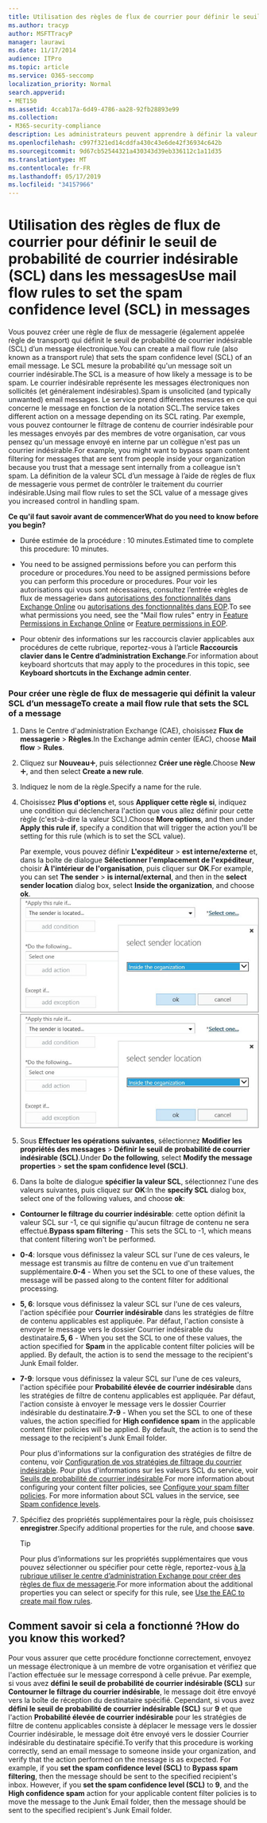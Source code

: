```yaml
---
title: Utilisation des règles de flux de courrier pour définir le seuil de probabilité de courrier indésirable (SCL) dans les messages
ms.author: tracyp
author: MSFTTracyP
manager: laurawi
ms.date: 11/17/2014
audience: ITPro
ms.topic: article
ms.service: O365-seccomp
localization_priority: Normal
search.appverid:
- MET150
ms.assetid: 4ccab17a-6d49-4786-aa28-92fb28893e99
ms.collection:
- M365-security-compliance
description: Les administrateurs peuvent apprendre à définir la valeur SCL des messages dans Exchange Online Protection.
ms.openlocfilehash: c997f321ed14cddfa430c43e6de42f36934c642b
ms.sourcegitcommit: 9d67cb52544321a430343d39eb336112c1a11d35
ms.translationtype: MT
ms.contentlocale: fr-FR
ms.lasthandoff: 05/17/2019
ms.locfileid: "34157966"
---
```

# <a name="use-mail-flow-rules-to-set-the-spam-confidence-level-scl-in-messages"></a><span data-ttu-id="ae476-103">Utilisation des règles de flux de courrier pour définir le seuil de probabilité de courrier indésirable (SCL) dans les messages</span><span class="sxs-lookup"><span data-stu-id="ae476-103">Use mail flow rules to set the spam confidence level (SCL) in messages</span></span>

<span data-ttu-id="ae476-104">Vous pouvez créer une règle de flux de messagerie (également appelée règle de transport) qui définit le seuil de probabilité de courrier indésirable (SCL) d’un message électronique.</span><span class="sxs-lookup"><span data-stu-id="ae476-104">You can create a mail flow rule (also known as a transport rule) that sets the spam confidence level (SCL) of an email message.</span></span> <span data-ttu-id="ae476-105">Le SCL mesure la probabilité qu'un message soit un courrier indésirable.</span><span class="sxs-lookup"><span data-stu-id="ae476-105">The SCL is a measure of how likely a message is to be spam.</span></span> <span data-ttu-id="ae476-106">Le courrier indésirable représente les messages électroniques non sollicités (et généralement indésirables).</span><span class="sxs-lookup"><span data-stu-id="ae476-106">Spam is unsolicited (and typically unwanted) email messages.</span></span> <span data-ttu-id="ae476-107">Le service prend différentes mesures en ce qui concerne le message en fonction de la notation SCL.</span><span class="sxs-lookup"><span data-stu-id="ae476-107">The service takes different action on a message depending on its SCL rating.</span></span> <span data-ttu-id="ae476-108">Par exemple, vous pouvez contourner le filtrage de contenu de courrier indésirable pour les messages envoyés par des membres de votre organisation, car vous pensez qu'un message envoyé en interne par un collègue n'est pas un courrier indésirable.</span><span class="sxs-lookup"><span data-stu-id="ae476-108">For example, you might want to bypass spam content filtering for messages that are sent from people inside your organization because you trust that a message sent internally from a colleague isn't spam.</span></span> <span data-ttu-id="ae476-109">La définition de la valeur SCL d’un message à l’aide de règles de flux de messagerie vous permet de contrôler le traitement du courrier indésirable.</span><span class="sxs-lookup"><span data-stu-id="ae476-109">Using mail flow rules to set the SCL value of a message gives you increased control in handling spam.</span></span> 
  
 <span data-ttu-id="ae476-110">**Ce qu'il faut savoir avant de commencer**</span><span class="sxs-lookup"><span data-stu-id="ae476-110">**What do you need to know before you begin?**</span></span>
  
- <span data-ttu-id="ae476-111">Durée estimée de la procédure : 10 minutes.</span><span class="sxs-lookup"><span data-stu-id="ae476-111">Estimated time to complete this procedure: 10 minutes.</span></span>
    
- <span data-ttu-id="ae476-112">You need to be assigned permissions before you can perform this procedure or procedures.</span><span class="sxs-lookup"><span data-stu-id="ae476-112">You need to be assigned permissions before you can perform this procedure or procedures.</span></span> <span data-ttu-id="ae476-113">Pour voir les autorisations qui vous sont nécessaires, consultez l’entrée «règles de flux de messagerie» dans [autorisations des fonctionnalités dans Exchange Online](http://technet.microsoft.com/library/15073ce1-0917-403b-8839-02a2ebc96e16.aspx) ou [autorisations des fonctionnalités dans EOP](eop/feature-permissions-in-eop.md).</span><span class="sxs-lookup"><span data-stu-id="ae476-113">To see what permissions you need, see the "Mail flow rules" entry in [Feature Permissions in Exchange Online](http://technet.microsoft.com/library/15073ce1-0917-403b-8839-02a2ebc96e16.aspx) or [Feature permissions in EOP](eop/feature-permissions-in-eop.md).</span></span> 
    
- <span data-ttu-id="ae476-114">Pour obtenir des informations sur les raccourcis clavier applicables aux procédures de cette rubrique, reportez-vous à l’article **Raccourcis clavier dans le Centre d’administration Exchange**.</span><span class="sxs-lookup"><span data-stu-id="ae476-114">For information about keyboard shortcuts that may apply to the procedures in this topic, see **Keyboard shortcuts in the Exchange admin center**.</span></span>
    
### <a name="to-create-a-mail-flow-rule-that-sets-the-scl-of-a-message"></a><span data-ttu-id="ae476-115">Pour créer une règle de flux de messagerie qui définit la valeur SCL d’un message</span><span class="sxs-lookup"><span data-stu-id="ae476-115">To create a mail flow rule that sets the SCL of a message</span></span>

1. <span data-ttu-id="ae476-116">Dans le Centre d'administration Exchange (CAE), choisissez **Flux de messagerie** \> **Règles**.</span><span class="sxs-lookup"><span data-stu-id="ae476-116">In the Exchange admin center (EAC), choose **Mail flow** \> **Rules**.</span></span>
    
2. <span data-ttu-id="ae476-117">Cliquez sur **Nouveau**![Icône Ajouter](media/ITPro-EAC-AddIcon.gif), puis sélectionnez **Créer une règle**.</span><span class="sxs-lookup"><span data-stu-id="ae476-117">Choose **New**![Add Icon](media/ITPro-EAC-AddIcon.gif), and then select **Create a new rule**.</span></span>
    
3. <span data-ttu-id="ae476-118">Indiquez le nom de la règle.</span><span class="sxs-lookup"><span data-stu-id="ae476-118">Specify a name for the rule.</span></span>
    
4. <span data-ttu-id="ae476-119">Choisissez **Plus d'options** et, sous **Appliquer cette règle si**, indiquez une condition qui déclenchera l'action que vous allez définir pour cette règle (c'est-à-dire la valeur SCL).</span><span class="sxs-lookup"><span data-stu-id="ae476-119">Choose **More options**, and then under **Apply this rule if**, specify a condition that will trigger the action you'll be setting for this rule (which is to set the SCL value).</span></span>
    
    <span data-ttu-id="ae476-120">Par exemple, vous pouvez définir **L'expéditeur** \> **est interne/externe** et, dans la boîte de dialogue **Sélectionner l'emplacement de l'expéditeur**, choisir **À l'intérieur de l'organisation**, puis cliquer sur **OK**.</span><span class="sxs-lookup"><span data-stu-id="ae476-120">For example, you can set **The sender** \> **is internal/external**, and then in the **select sender location** dialog box, select **Inside the organization**, and choose **ok**.</span></span><br/>
    <span data-ttu-id="ae476-121">![Sélectionner l'emplacement de l'expéditeur](media/EOP-ETR-SetSCL-1.jpg)</span><span class="sxs-lookup"><span data-stu-id="ae476-121">![Select sender location](media/EOP-ETR-SetSCL-1.jpg)</span></span>
  
5. <span data-ttu-id="ae476-122">Sous **Effectuer les opérations suivantes**, sélectionnez **Modifier les propriétés des messages** \> **Définir le seuil de probabilité de courrier indésirable (SCL)**.</span><span class="sxs-lookup"><span data-stu-id="ae476-122">Under **Do the following**, select **Modify the message properties** \> **set the spam confidence level (SCL)**.</span></span>
  
6. <span data-ttu-id="ae476-123">Dans la boîte de dialogue **spécifier la valeur SCL**, sélectionnez l'une des valeurs suivantes, puis cliquez sur **OK**:</span><span class="sxs-lookup"><span data-stu-id="ae476-123">In the **specify SCL** dialog box, select one of the following values, and choose **ok**:</span></span>
    
  - <span data-ttu-id="ae476-124">**Contourner le filtrage du courrier indésirable**: cette option définit la valeur SCL sur -1, ce qui signifie qu'aucun filtrage de contenu ne sera effectué.</span><span class="sxs-lookup"><span data-stu-id="ae476-124">**Bypass spam filtering** - This sets the SCL to -1, which means that content filtering won't be performed.</span></span> 
    
  - <span data-ttu-id="ae476-125">**0-4**: lorsque vous définissez la valeur SCL sur l'une de ces valeurs, le message est transmis au filtre de contenu en vue d'un traitement supplémentaire.</span><span class="sxs-lookup"><span data-stu-id="ae476-125">**0-4** - When you set the SCL to one of these values, the message will be passed along to the content filter for additional processing.</span></span> 
    
  - <span data-ttu-id="ae476-p103">**5, 6**: lorsque vous définissez la valeur SCL sur l'une de ces valeurs, l'action spécifiée pour **Courrier indésirable** dans les stratégies de filtre de contenu applicables est appliquée. Par défaut, l'action consiste à envoyer le message vers le dossier Courrier indésirable du destinataire.</span><span class="sxs-lookup"><span data-stu-id="ae476-p103">**5, 6** - When you set the SCL to one of these values, the action specified for **Spam** in the applicable content filter policies will be applied. By default, the action is to send the message to the recipient's Junk Email folder.</span></span> 
    
  - <span data-ttu-id="ae476-p104">**7-9**: lorsque vous définissez la valeur SCL sur l'une de ces valeurs, l'action spécifiée pour **Probabilité élevée de courrier indésirable** dans les stratégies de filtre de contenu applicables est appliquée. Par défaut, l'action consiste à envoyer le message vers le dossier Courrier indésirable du destinataire.</span><span class="sxs-lookup"><span data-stu-id="ae476-p104">**7-9** - When you set the SCL to one of these values, the action specified for **High confidence spam** in the applicable content filter policies will be applied. By default, the action is to send the message to the recipient's Junk Email folder.</span></span> 
    
    <span data-ttu-id="ae476-p105">Pour plus d'informations sur la configuration des stratégies de filtre de contenu, voir [Configuration de vos stratégies de filtrage du courrier indésirable](configure-your-spam-filter-policies.md). Pour plus d'informations sur les valeurs SCL du service, voir [Seuils de probabilité de courrier indésirable](spam-confidence-levels.md).</span><span class="sxs-lookup"><span data-stu-id="ae476-p105">For more information about configuring your content filter policies, see [Configure your spam filter policies](configure-your-spam-filter-policies.md). For more information about SCL values in the service, see [Spam confidence levels](spam-confidence-levels.md).</span></span>
    
7. <span data-ttu-id="ae476-132">Spécifiez des propriétés supplémentaires pour la règle, puis choisissez **enregistrer**.</span><span class="sxs-lookup"><span data-stu-id="ae476-132">Specify additional properties for the rule, and choose **save**.</span></span>
    
    > [!TIP]
    > <span data-ttu-id="ae476-133">Pour plus d’informations sur les propriétés supplémentaires que vous pouvez sélectionner ou spécifier pour cette règle, reportez-vous [à la rubrique utiliser le centre d’administration Exchange pour créer des règles de flux de messagerie](https://docs.microsoft.com/Exchange/policy-and-compliance/mail-flow-rules/mail-flow-rule-procedures#use-the-eac-to-create-mail-flow-rules).</span><span class="sxs-lookup"><span data-stu-id="ae476-133">For more information about the additional properties you can select or specify for this rule, see [Use the EAC to create mail flow rules](https://docs.microsoft.com/Exchange/policy-and-compliance/mail-flow-rules/mail-flow-rule-procedures#use-the-eac-to-create-mail-flow-rules).</span></span> 
  
## <a name="how-do-you-know-this-worked"></a><span data-ttu-id="ae476-134">Comment savoir si cela a fonctionné ?</span><span class="sxs-lookup"><span data-stu-id="ae476-134">How do you know this worked?</span></span>

<span data-ttu-id="ae476-p106">Pour vous assurer que cette procédure fonctionne correctement, envoyez un message électronique à un membre de votre organisation et vérifiez que l'action effectuée sur le message correspond à celle prévue. Par exemple, si vous avez **défini le seuil de probabilité de courrier indésirable (SCL)** sur **Contourner le filtrage du courrier indésirable**, le message doit être envoyé vers la boîte de réception du destinataire spécifié. Cependant, si vous avez **défini le seuil de probabilité de courrier indésirable (SCL)** sur **9** et que l'action **Probabilité élevée de courrier indésirable** pour les stratégies de filtre de contenu applicables consiste à déplacer le message vers le dossier Courrier indésirable, le message doit être envoyé vers le dossier Courrier indésirable du destinataire spécifié.</span><span class="sxs-lookup"><span data-stu-id="ae476-p106">To verify that this procedure is working correctly, send an email message to someone inside your organization, and verify that the action performed on the message is as expected. For example, if you **set the spam confidence level (SCL)** to **Bypass spam filtering**, then the message should be sent to the specified recipient's inbox. However, if you **set the spam confidence level (SCL)** to **9**, and the **High confidence spam** action for your applicable content filter policies is to move the message to the Junk Email folder, then the message should be sent to the specified recipient's Junk Email folder.</span></span> 
  

